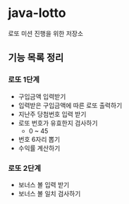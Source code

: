 # java-lotto
로또 미션 진행을 위한 저장소

## 기능 목록 정리
### 로또 1단계
* 구입금액 입력받기
* 입력받은 구입금액에 따른 로또 출력하기
* 지난주 당첨번호 입력 받기
* 로또 번호가 유효한지 검사하기
    * 0 ~ 45
* 번호 6자리 뽑기
* 수익률 계산하기

### 로또 2단계
* 보너스 볼 입력 받기
* 보너스 볼 일치 검사하기